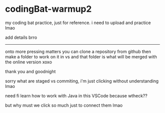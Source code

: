 # codingBat-warmup2
my coding bat practice, just for reference. i need to upload and practice lmao

add details brro

___________________
onto more pressing matters you can clone a repository from github
then make a folder to work on it in vs and that folder is what will be merged with the online version xoxo

thank you and goodnight

sorry what are staged vs commiting, i'm just clicking without understanding lmao

need fi learn how to work with Java in this VSCode because wtheck??

but why must we click so much just to connect them lmao
